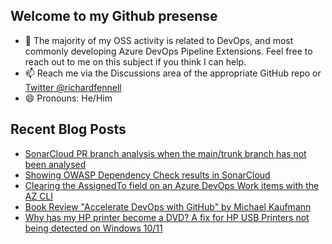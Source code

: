 ## Welcome to my Github presense

- 💬 The majority of my OSS activity is related to DevOps, and most commonly developing Azure DevOps Pipeline Extensions. Feel free to reach out to me on this subject if you think I can help.
- 📫 Reach me via the Discussions area of the appropriate GitHub repo or [Twitter @richardfennell](https://twitter.com/richardfennell)
- 😄 Pronouns: He/Him

## Recent Blog Posts
<!-- BLOG-POST-LIST:START -->
- [SonarCloud PR branch analysis when the main/trunk branch has not been analysed](https://blogs.blackmarble.co.uk/rfennell/sonarcloud-pr-analysis-when-the-main-branch-has-not-been-analysed/)
- [Showing OWASP Dependency Check results in SonarCloud](https://blogs.blackmarble.co.uk/rfennell/linking-dependencycheck-and-sonarcloud/)
- [Clearing the AssignedTo field on an Azure DevOps Work items with the AZ CLI](https://blogs.blackmarble.co.uk/rfennell/clearing-the-assigned-to-field-with-az-cli/)
- [Book Review &quot;Accelerate DevOps with GitHub&quot; by Michael Kaufmann](https://blogs.blackmarble.co.uk/rfennell/book-review-accelerate-devops-with-github/)
- [Why has my HP printer become a DVD? A fix for HP USB Printers not being detected on Windows 10/11](https://blogs.blackmarble.co.uk/rfennell/why-has-my-printer-become-a-drive/)
<!-- BLOG-POST-LIST:END -->


<!--
**rfennell/rfennell** is a ✨ _special_ ✨ repository because its `README.md` (this file) appears on your GitHub profile.

Here are some ideas to get you started:

- 🔭 I’m currently working on ...
- 🌱 I’m currently learning ...
- 👯 I’m looking to collaborate on ...
- 🤔 I’m looking for help with ...
- 💬 Ask me about ...
- 📫 How to reach me: ...
- 😄 Pronouns: ...
- ⚡ Fun fact: ...
-->

